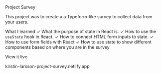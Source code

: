 Project Survey

This project was to create a a Typeform-like survey to collect data from your users.

What I learned
✓ What the purpose of state in React is.
✓ How to use the `useState` hook in React.
✓ How to connect HTML form inputs to state.
✓ How to use form fields with React
✓ How to use state to show different components based on where you are in the survey

View it live

kristin-larsson-project-survey.netlify.app
